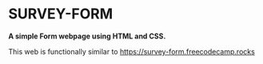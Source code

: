 # SURVEY-FORM
**A simple Form webpage using HTML and CSS.** 

This web is functionally similar to https://survey-form.freecodecamp.rocks
